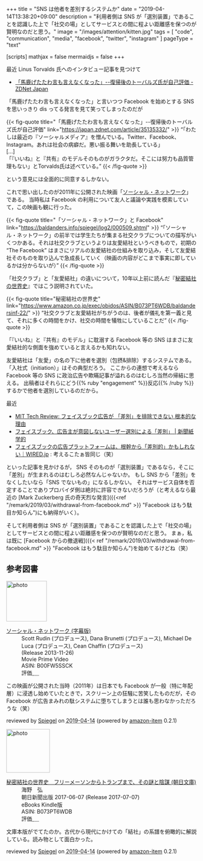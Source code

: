 +++
title = "SNS は他者を差別するシステムか"
date = "2019-04-14T13:38:20+09:00"
description = "利用者側は SNS が「選別装置」であることを認識した上で「社交の場」としてサービスとの間に程よい距離感を保つのが賢明なのだと思う。"
image = "/images/attention/kitten.jpg"
tags = [ "code", "communication", "media", "facebook", "twitter", "instagram" ]
pageType = "text"

[scripts]
  mathjax = false
  mermaidjs = false
+++

最近 Linus Torvalds 氏へのインタビュー記事を見つけて

- [「馬鹿げたたわ言も言えなくなった」--復帰後のトーバルズ氏が自己評価 - ZDNet Japan](https://japan.zdnet.com/article/35135332/)

「馬鹿げたたわ言も言えなくなった」と言いつつ Facebook を始めとする SNS を思いっきり dis ってる発言を見て笑ってしまったのだが

{{< fig-quote title="「馬鹿げたたわ言も言えなくなった」--復帰後のトーバルズ氏が自己評価" link="https://japan.zdnet.com/article/35135332/" >}}
<q>「わたしは最近の『ソーシャルメディア』を憎んでいる。Twitter、Facebook、Instagram。あれは社会の病癖だ。悪い振る舞いを助長している」<br>
[...]<br>
「『いいね』と『共有』のモデルそのものがガラクタだ。そこには努力も品質管理もない」とTorvalds氏は述べている。</q>
{{< /fig-quote >}}

という意見には全面的に同意するしかない。

これで思い出したのが2011年に公開された映画「[ソーシャル・ネットワーク](https://www.amazon.co.jp/exec/obidos/ASIN/B00FW5SSCK/baldandersinf-22/)」である。
当時私は Facebook の利用について友人と議論や実践を模索していて，この映画も観に行った。

{{< fig-quote title="「ソーシャル・ネットワーク」と Facebook" link="https://baldanders.info/spiegel/log2/000509.shtml" >}}
<q>「ソーシャル・ネットワーク」の前半では学生たちが集まる社交クラブについての描写がいくつかある。それは社交クラブというよりは友愛結社というべきもので，初期の “The Facebook” はまさにリアルの友愛結社の仕組みを取り込み，そして友愛結社そのものを取り込んで急成長していく（映画の内容がどこまで事実に即しているかは分からないが）</q>
{{< /fig-quote >}}

「社交クラブ」と「友愛結社」の違いについて，10年以上前に読んだ『[秘密結社の世界史](https://www.amazon.co.jp/exec/obidos/ASIN/B073PT6WDB/baldandersinf-22/)』ではこう説明されていた。

{{< fig-quote title="秘密結社の世界史" link="https://www.amazon.co.jp/exec/obidos/ASIN/B073PT6WDB/baldandersinf-22/" >}}
<q>社交クラブと友愛結社がちがうのは、後者が儀礼を第一義と見て、それに多くの時間をかけ、社交の時間を犠牲にしていることだ</q>
{{< /fig-quote >}}

「『いいね』と『共有』のモデル」に耽溺する Facebook 等の SNS はまさに友愛結社的な側面を強めていると言えるかも知れない。

友愛結社は「友愛」の名の下に他者を選別（包摂&排除）するシステムである。
「入社式（initiation）」はその典型だろう。
ここからの連想で考えるなら Facebook 等の SNS に政治広告や欺瞞記事が溢れるのはむしろ当然の帰結に思える。
出稿者はそれらにどう{{% ruby "engagement" %}}反応{{% /ruby %}}するかで他者を選別しているのだから。

最近

- [MIT Tech Review: フェイスブック広告が 「差別」を排除できない 根本的な理由](https://www.technologyreview.jp/s/134723/facebooks-ad-serving-algorithm-discriminates-by-gender-and-race/)
- [フェイスブック、広告主が意図しないユーザー選別による「差別」 | 新聞紙学的](https://kaztaira.wordpress.com/2019/04/07/%e3%83%95%e3%82%a7%e3%82%a4%e3%82%b9%e3%83%96%e3%83%83%e3%82%af%e3%81%ae%e5%ba%83%e5%91%8a%e3%82%a2%e3%83%ab%e3%82%b4%e3%83%aa%e3%82%ba%e3%83%a0%e3%81%8c%e5%b7%ae%e5%88%a5%e3%82%92%e5%ba%83%e3%81%92-2/)
- [フェイスブックの広告プラットフォームは、根幹から「差別的」かもしれない｜WIRED.jp](https://wired.jp/2019/04/17/facebooks-ad-system-discrimination/) : 考えるこたぁ皆同じ（笑）

といった記事を見かけるが， SNS そのものが「選別装置」であるなら，そこに「差別」が生まれるのはむしろ必然なんじゃないか。
もし SNS から「差別」をなくしたいなら「SNS でないもの」になるしかない。
それはサービス自体を否定することでありプロバイダ側は絶対に許容できないだろうが（と考えるなら最近の [Mark Zuckerberg 氏の奇天烈な発言]({{<ref "/remark/2019/03/withdrawal-from-facebook.md" >}} "Facebook はもう駄目か知らん")にも納得がいく）。

そして利用者側は SNS が「選別装置」であることを認識した上で「社交の場」としてサービスとの間に程よい距離感を保つのが賢明なのだと思う。
まぁ，私は既に [Facebook からの撤退戦]({{< ref "/remark/2019/03/withdrawal-from-facebook.md" >}} "Facebook はもう駄目か知らん")を始めてるけどね（笑）

## 参考図書

<div class="hreview">
  <div class="photo"><a class="item url" href="https://www.amazon.co.jp/%E3%82%BD%E3%83%BC%E3%82%B7%E3%83%A3%E3%83%AB%E3%83%BB%E3%83%8D%E3%83%83%E3%83%88%E3%83%AF%E3%83%BC%E3%82%AF-%E5%AD%97%E5%B9%95%E7%89%88-%E3%82%B8%E3%82%A7%E3%82%B7%E3%83%BC%E3%83%BB%E3%82%A2%E3%82%A4%E3%82%BC%E3%83%B3%E3%83%90%E3%83%BC%E3%82%B0/dp/B00FW5SSCK?SubscriptionId=AKIAJYVUJ3DMTLAECTHA&tag=baldandersinf-22&linkCode=xm2&camp=2025&creative=165953&creativeASIN=B00FW5SSCK"><img src="https://images-fe.ssl-images-amazon.com/images/I/515aVCPebQL._SL160_.jpg" width="107" alt="photo"></a></div>
  <dl class="fn">
    <dt><a href="https://www.amazon.co.jp/%E3%82%BD%E3%83%BC%E3%82%B7%E3%83%A3%E3%83%AB%E3%83%BB%E3%83%8D%E3%83%83%E3%83%88%E3%83%AF%E3%83%BC%E3%82%AF-%E5%AD%97%E5%B9%95%E7%89%88-%E3%82%B8%E3%82%A7%E3%82%B7%E3%83%BC%E3%83%BB%E3%82%A2%E3%82%A4%E3%82%BC%E3%83%B3%E3%83%90%E3%83%BC%E3%82%B0/dp/B00FW5SSCK?SubscriptionId=AKIAJYVUJ3DMTLAECTHA&tag=baldandersinf-22&linkCode=xm2&camp=2025&creative=165953&creativeASIN=B00FW5SSCK">ソーシャル・ネットワーク (字幕版)</a></dt>
	<dd>Scott Rudin (プロデュース), Dana Brunetti (プロデュース), Michael De Luca (プロデュース), Cean Chaffin (プロデュース)</dd>
    <dd> (Release 2013-11-26)</dd>
    <dd>Movie Prime Video</dd>
    <dd>ASIN: B00FW5SSCK</dd>
    <dd>評価<abbr class="rating fa-sm" title="4">&nbsp;<i class="fas fa-star"></i>&nbsp;<i class="fas fa-star"></i>&nbsp;<i class="fas fa-star"></i>&nbsp;<i class="fas fa-star"></i>&nbsp;<i class="far fa-star"></i></abbr></dd>
  </dl>
  <p class="description">この映画が公開された当時（2011年）は日本でも Facebook が一般（特に年配層）に浸透し始めていたときで，スクリーン上の狂騒に苦笑したものだが，その Facebook が広告まみれの駄システムに堕ちてしまうとは誰も思わなかっただろうな（笑）</p>
  <p class="powered-by" >reviewed by <a href='#maker' class='reviewer'>Spiegel</a> on <abbr class="dtreviewed" title="2019-04-14">2019-04-14</abbr> (powered by <a href="https://github.com/spiegel-im-spiegel/amazon-item" >amazon-item</a> 0.2.1)</p>
</div>

<div class="hreview">
  <div class="photo"><a class="item url" href="https://www.amazon.co.jp/%E7%A7%98%E5%AF%86%E7%B5%90%E7%A4%BE%E3%81%AE%E4%B8%96%E7%95%8C%E5%8F%B2-%E3%83%95%E3%83%AA%E3%83%BC%E3%83%A1%E3%83%BC%E3%82%BD%E3%83%B3%E3%81%8B%E3%82%89%E3%83%88%E3%83%A9%E3%83%B3%E3%83%97%E3%81%BE%E3%81%A7%E3%80%81%E3%81%9D%E3%81%AE%E8%AC%8E%E3%81%A8%E9%99%B0%E8%AC%80-%E6%9C%9D%E6%97%A5%E6%96%87%E5%BA%AB-%E6%B5%B7%E9%87%8E-%E5%BC%98-ebook/dp/B073PT6WDB?SubscriptionId=AKIAJYVUJ3DMTLAECTHA&tag=baldandersinf-22&linkCode=xm2&camp=2025&creative=165953&creativeASIN=B073PT6WDB"><img src="https://images-fe.ssl-images-amazon.com/images/I/51QXKZr5n3L._SL160_.jpg" width="115" alt="photo"></a></div>
  <dl class="fn">
    <dt><a href="https://www.amazon.co.jp/%E7%A7%98%E5%AF%86%E7%B5%90%E7%A4%BE%E3%81%AE%E4%B8%96%E7%95%8C%E5%8F%B2-%E3%83%95%E3%83%AA%E3%83%BC%E3%83%A1%E3%83%BC%E3%82%BD%E3%83%B3%E3%81%8B%E3%82%89%E3%83%88%E3%83%A9%E3%83%B3%E3%83%97%E3%81%BE%E3%81%A7%E3%80%81%E3%81%9D%E3%81%AE%E8%AC%8E%E3%81%A8%E9%99%B0%E8%AC%80-%E6%9C%9D%E6%97%A5%E6%96%87%E5%BA%AB-%E6%B5%B7%E9%87%8E-%E5%BC%98-ebook/dp/B073PT6WDB?SubscriptionId=AKIAJYVUJ3DMTLAECTHA&tag=baldandersinf-22&linkCode=xm2&camp=2025&creative=165953&creativeASIN=B073PT6WDB">秘密結社の世界史　フリーメーソンからトランプまで、その謎と陰謀 (朝日文庫)</a></dt>
	<dd>海野　弘</dd>
    <dd>朝日新聞出版 2017-06-07 (Release 2017-07-07)</dd>
    <dd>eBooks Kindle版</dd>
    <dd>ASIN: B073PT6WDB</dd>
    <dd>評価<abbr class="rating fa-sm" title="4">&nbsp;<i class="fas fa-star"></i>&nbsp;<i class="fas fa-star"></i>&nbsp;<i class="fas fa-star"></i>&nbsp;<i class="fas fa-star"></i>&nbsp;<i class="far fa-star"></i></abbr></dd>
  </dl>
  <p class="description">文庫本版がでてたのか。古代から現代にかけての「結社」の系譜を俯瞰的に解説している。読み物として面白かった。</p>
  <p class="powered-by" >reviewed by <a href='#maker' class='reviewer'>Spiegel</a> on <abbr class="dtreviewed" title="2019-04-14">2019-04-14</abbr> (powered by <a href="https://github.com/spiegel-im-spiegel/amazon-item" >amazon-item</a> 0.2.1)</p>
</div>
